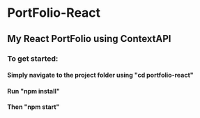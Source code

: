 # PortFolio-React
## My React PortFolio using ContextAPI


### To get started:
#### Simply navigate to the project folder using "cd portfolio-react"
#### Run "npm install"
#### Then "npm start"

